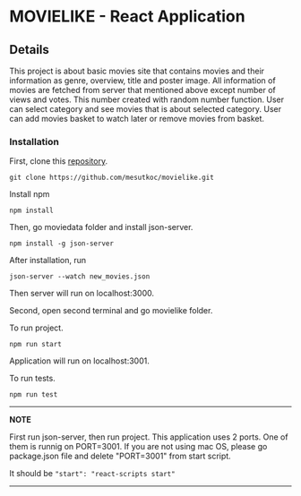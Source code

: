 # MOVIELIKE  - React Application

## Details

This project is about basic movies site that contains movies and their information as genre, overview, title and poster image.
All information of movies are fetched from server that mentioned above except number of views and votes. 
This number created with random number function.
User can select category and see movies that is about selected category.
User can add movies basket to watch later or remove movies from basket.

### Installation

First, clone this [repository](https://github.com/mesutkoc/movielike.git).

`git clone https://github.com/mesutkoc/movielike.git`

Install npm

`npm install`

Then, go moviedata folder and install json-server.

`npm install -g json-server`

After installation, run

`json-server --watch new_movies.json`

Then server will run on localhost:3000.

Second, open second terminal and go movielike folder.

To run project.

`npm run start`

Application will run on localhost:3001.

To run tests.

`npm run test`

---
**NOTE**

First run json-server, then run project.
This application uses 2 ports. One of them is runnig on PORT=3001.
If you are not using mac OS, please go package.json file and delete "PORT=3001" from start script.

It should be `"start": "react-scripts start"` 

---